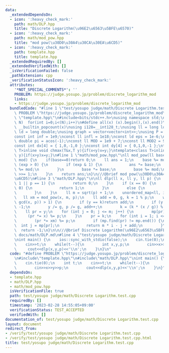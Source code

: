 ```yaml
---
data:
  _extendedDependsOn:
  - icon: ':heavy_check_mark:'
    path: math/DLP.hpp
    title: "Discrete Logarithm(\u96E2\u6563\u5BFE\u6570)"
  - icon: ':heavy_check_mark:'
    path: math/mod_pow.hpp
    title: "mod pow(\u30D0\u30A4\u30CA\u30EA\u6CD5)"
  - icon: ':heavy_check_mark:'
    path: template.hpp
    title: template.hpp
  _extendedRequiredBy: []
  _extendedVerifiedWith: []
  _isVerificationFailed: false
  _pathExtension: cpp
  _verificationStatusIcon: ':heavy_check_mark:'
  attributes:
    '*NOT_SPECIAL_COMMENTS*': ''
    PROBLEM: https://judge.yosupo.jp/problem/discrete_logarithm_mod
    links:
    - https://judge.yosupo.jp/problem/discrete_logarithm_mod
  bundledCode: "#line 1 \"test/yosupo judge/math/Discrete Logarithm.test.cpp\"\n#define\
    \ PROBLEM \"https://judge.yosupo.jp/problem/discrete_logarithm_mod\"\n#line 1\
    \ \"template.hpp\"\n#include<bits/stdc++.h>\nusing namespace std;\n#define rep(i,\
    \ N)  for(int i=0;i<(N);i++)\n#define all(x) (x).begin(),(x).end()\n#define popcount(x)\
    \ __builtin_popcount(x)\nusing i128=__int128_t;\nusing ll = long long;\nusing\
    \ ld = long double;\nusing graph = vector<vector<int>>;\nusing P = pair<int, int>;\n\
    const int inf = 1e9;\nconst ll infl = 1e18;\nconst ld eps = 1e-6;\nconst long\
    \ double pi = acos(-1);\nconst ll MOD = 1e9 + 7;\nconst ll MOD2 = 998244353;\n\
    const int dx[4] = { 1,0,-1,0 };\nconst int dy[4] = { 0,1,0,-1 };\ntemplate<class\
    \ T>inline void chmax(T&x,T y){if(x<y)x=y;}\ntemplate<class T>inline void chmin(T&x,T\
    \ y){if(x>y)x=y;}\n#line 1 \"math/mod_pow.hpp\"\nll mod_pow(ll base, ll exp, ll\
    \ mod) {\n    if(base==0)return 0;\n    ll ans = 1;\n    base %= mod;\n    while\
    \ (exp > 0) {\n        if (exp & 1) {\n            ans *= base;\n            ans\
    \ %= mod;\n        }\n        base *= base;\n        base %= mod;\n        exp\
    \ >>= 1;\n    }\n    return ans;\n}\n///@brief mod pow(\u30D0\u30A4\u30CA\u30EA\
    \u6CD5)\n#line 3 \"math/DLP.hpp\"\n\nll dlp(ll x, ll y, ll p) {\n    if (y ==\
    \ 1 || p == 1) {\n        return 0;\n    }\n    if (x == 0) {\n        if (y ==\
    \ 0) {\n            return 1;\n        }\n        else {\n            return -1;\n\
    \        }\n    }\n    ll m = sqrt(p) + 1;\n    unordered_map<ll, int> mp;\n \
    \   ll xm = mod_pow(x, m, p);\n    ll add = 0, g, k = 1 % p;\n    while ((g =\
    \ gcd(x, p)) > 1) {\n        if (y == k)return add;\n        if (y % g)return\
    \ -1;\n        y /= g, p /= g, add++;\n        k = (k * (x / g)) % p;\n    }\n\
    \    ll pr = y;\n    for (int j = 0; j <= m; j++) {\n        mp[pr] = j;\n   \
    \     (pr *= x) %= p;\n    }\n    pr = k;\n    for (int i = 1; i <= m; i++) {\n\
    \        (pr *= xm) %= p;\n        if (mp.find(pr) != mp.end()) {\n          \
    \  int j = mp[pr];\n            return m * i - j + add;\n        }\n    }\n  \
    \  return -1;\n}\n\n///@brief Discrete Logarithm(\u96E2\u6563\u5BFE\u6570)\n///@docs\
    \ docs/math/DLP.md\n#line 4 \"test/yosupo judge/math/Discrete Logarithm.test.cpp\"\
    \nint main() {\n    ios::sync_with_stdio(false);\n    cin.tie(0);\n    int t;\n\
    \    cin>>t;\n    while(t--){\n        int x,y,p;\n        cin>>x>>y>>p;\n   \
    \     cout<<dlp(x,y,p)<<'\\n';\n    }\n}\n"
  code: "#define PROBLEM \"https://judge.yosupo.jp/problem/discrete_logarithm_mod\"\
    \n#include\"template.hpp\"\n#include\"math/DLP.hpp\"\nint main() {\n    ios::sync_with_stdio(false);\n\
    \    cin.tie(0);\n    int t;\n    cin>>t;\n    while(t--){\n        int x,y,p;\n\
    \        cin>>x>>y>>p;\n        cout<<dlp(x,y,p)<<'\\n';\n    }\n}"
  dependsOn:
  - template.hpp
  - math/DLP.hpp
  - math/mod_pow.hpp
  isVerificationFile: true
  path: test/yosupo judge/math/Discrete Logarithm.test.cpp
  requiredBy: []
  timestamp: '2023-02-28 14:55:05+09:00'
  verificationStatus: TEST_ACCEPTED
  verifiedWith: []
documentation_of: test/yosupo judge/math/Discrete Logarithm.test.cpp
layout: document
redirect_from:
- /verify/test/yosupo judge/math/Discrete Logarithm.test.cpp
- /verify/test/yosupo judge/math/Discrete Logarithm.test.cpp.html
title: test/yosupo judge/math/Discrete Logarithm.test.cpp
---
```

